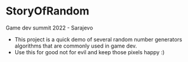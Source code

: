 # StoryOfRandom
Game dev summit 2022 - Sarajevo

- This project is a quick demo of several random number generators algorithms that are commonly used in game dev.
- Use this for good not for evil and keep those pixels happy  :)
